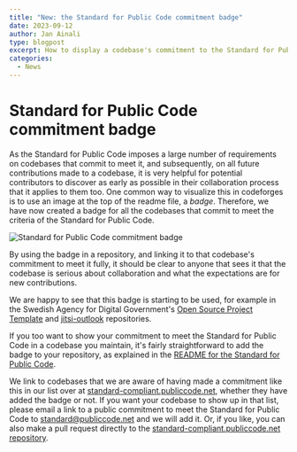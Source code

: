 ```yaml
---
title: "New: the Standard for Public Code commitment badge"
date: 2023-09-12
author: Jan Ainali
type: blogpost
excerpt: How to display a codebase's commitment to the Standard for Public Code
categories:
  - News
---
```


# Standard for Public Code commitment badge

As the Standard for Public Code imposes a large number of requirements on codebases that commit to meet it, and subsequently, on all future contributions made to a codebase, it is very helpful for potential contributors to discover as early as possible in their collaboration process that it applies to them too.
One common way to visualize this in codeforges is to use an image at the top of the readme file, a *badge*.
Therefore, we have now created a badge for all the codebases that commit to meet the criteria of the Standard for Public Code.

![Standard for Public Code commitment badge](https://raw.githubusercontent.com/publiccodenet/standard/develop/assets/standard-for-public-code-commitment.svg)

By using the badge in a repository, and linking it to that codebase's commitment to meet it fully, it should be clear to anyone that sees it that the codebase is serious about collaboration and what the expectations are for new contributions.

We are happy to see that this badge is starting to be used, for example in the Swedish Agency for Digital Government's [Open Source Project Template](https://github.com/diggsweden/open-source-project-template#open-source-project-template) and [jitsi-outlook](https://github.com/diggsweden/jitsi-outlook/blob/main/CONTRIBUTING.adoc#standard-for-public-code) repositories.

If you too want to show your commitment to meet the Standard for Public Code in a codebase you maintain, it's fairly straightforward to add the badge to your repository, as explained in the [README for the Standard for Public Code](https://github.com/publiccodenet/standard#applying-the-standard-for-public-code-to-your-codebase).

We link to codebases that we are aware of having made a commitment like this in our list over at [standard-compliant.publiccode.net](https://standard-compliant.publiccode.net/#public-commitment), whether they have added the badge or not.
If you want your codebase to show up in that list, please email a link to a public commitment to meet the Standard for Public Code to [standard@publiccode.net](mailto:standard@publiccode.net) and we will add it.
Or, if you like, you can also make a pull request directly to the [standard-compliant.publiccode.net repository](https://github.com/publiccodenet/standard-compliant).
